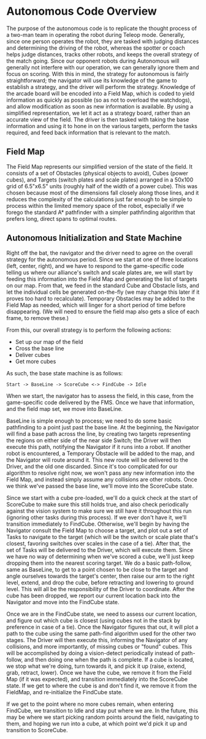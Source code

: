 # Autonomous Code Overview

The purpose of the autonomous code is to replicate the thought process of a two-man team
in operating the robot during Teleop mode. Generally, since one person operates the robot,
they are tasked with judging distances and determining the driving of the robot, whereas
the spotter or coach helps judge distances, tracks other robots, and keeps the overall
strategy of the match going. Since our opponent robots during Autonomous will generally
not interfere with our operation, we can generally ignore them and focus on scoring.
With this in mind, the strategy for autonomous is fairly straightforward; the navigator
will use its knowledge of the game to establish a strategy, and the driver will perform
the strategy. Knowledge of the arcade board will be encoded into a Field Map, which is
coded to yield information as quickly as possible (so as not to overload the watchdogs),
and allow modification as soon as new information is available. By using a simplified
representation, we let it act as a strategy board, rather than an accurate view of the
field. The driver is then tasked with taking the base information and using it to hone
in on the various targets, perform the tasks required, and feed back information that
is relevant to the match.

## Field Map

The Field Map represents our simplified version of the state of the field. It consists
of a set of Obstacles (physical objects to avoid), Cubes (power cubes), and Targets
(switch plates and scale plates) arranged in a 50x100 grid of 6.5"x6.5" units (roughly
half of the width of a power cube). This was chosen because most of the dimensions fall
closely along those lines, and it reduces the complexity of the calculations just far
enough to be simple to process within the limited memory space of the robot, especially
if we forego the standard A* pathfinder with a simpler pathfinding algorithm that
prefers long, direct spans to optimal routes.

## Autonomous Initialization and State Machine

Right off the bat, the navigator and the driver need to agree on the overall strategy for
the autonomous period. Since we start at one of three locations (left, center, right), and
we have to respond to the game-specific code telling us where our alliance's switch and
scale plates are, we will start by feeding this information into the Field Map and
generating the list of targets on our map. From that, we feed in the standard Cube and
Obstacle lists, and let the individual cells be generated on-the-fly (we may change this
later if it proves too hard to recalculate). Temporary Obstacles may be added to the Field
Map as needed, which will linger for a short period of time before disappearing. (We will
need to ensure the field map also gets a slice of each frame, to remove these.)

From this, our overall strategy is to perform the following actions:

- Set up our map of the field
- Cross the base line
- Deliver cubes
- Get more cubes

As such, the base state machine is as follows:

	Start -> BaseLine -> ScoreCube <-> FindCube -> Idle

When we start, the navigator has to assess the field, in this case, from the game-specific
code delivered by the FMS. Once we have that information, and the field map set, we move 
into BaseLine.

BaseLine is simple enough to process; we need to do some basic pathfinding to a point just
past the base line. At the beginning, the Navigator will find a base path across the line,
by creating two targets representing the regions on either side of the near side Switch;
the Driver will then execute this path, notifying the Navigator if it runs into a robot.
If another robot is encountered, a Temporary Obstacle will be added to the map, and the
Navigator will route around it. This new route will be delivered to the Driver, and the
old one discarded. Since it's too complicated for our algorithm to resolve right now,
we won't pass any new information into the Field Map, and instead simply assume any
collisions are other robots. Once we think we've passed the base line, we'll move into the
ScoreCube state.

Since we start with a cube pre-loaded, we'll do a quick check at the start of ScoreCube to
make sure this still holds true, and also check periodically against the vision system to
make sure we still have it throughout this run (ignoring other tasks during this process).
If we ever don't have it, we'll transition immediately to FindCube. Otherwise, we'll begin
by having the Navigator consult the Field Map to choose a target, and plot out a set of
Tasks to navigate to the target (which will be the switch or scale plate that's closest, 
favoring switches over scales in the case of a tie). After that, the set of Tasks will be
delivered to the Driver, which will execute them. Since we have no way of determining when
we've scored a cube, we'll just keep dropping them into the nearest scoring target. We
do a basic path-follow, same as BaseLine, to get to a point chosen to be close to the target
and angle ourselves towards the target's center, then raise our arm to the right level,
extend, and drop the cube, before retracting and lowering to ground level. This will all be
the responsibility of the Driver to coordinate. After the cube has been dropped, we report
our current location back into the Navigator and move into the FindCube state.

Once we are in the FindCube state, we need to assess our current location, and figure out
which cube is closest (using cubes not in the stack by preference in case of a tie). Once
the Navigator figures that out, it will plot a path to the cube using the same path-find
algorithm used for the other two stages. The Driver will then execute this, informing the
Navigator of any collisions, and more importantly, of missing cubes or "found" cubes. This
will be accomplished by doing a vision-detect periodically instead of path-follow, and then
doing one when the path is complete. If a cube is located, we stop what we're doing, turn
towards it, and pick it up (raise, extend, grab, retract, lower). Once we have the cube, we
remove it from the Field Map (if it was expected), and transition immediately into the
ScoreCube state. If we get to where the cube is and don't find it, we remove it from the
FieldMap, and re-initialize the FindCube state.

If we get to the point where no more cubes remain, when entering FindCube, we transition
to Idle and stay put where we are. In the future, this may be where we start picking random
points around the field, navigating to them, and hoping we run into a cube, at which point
we'd pick it up and transition to ScoreCube.

